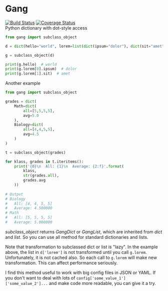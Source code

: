 # Gang
[![Build Status](https://travis-ci.org/aspyatkin/gang.svg?branch=master)](https://travis-ci.org/aspyatkin/gang)
[![Coverage Status](https://coveralls.io/repos/aspyatkin/gang/badge.png?branch=master)](https://coveralls.io/r/aspyatkin/gang?branch=master)  
Python dictionary with dot-style access

```python
from gang import subclass_object

d = dict(hello="world", lorem=list(dict(ipsum="dolor"), dict(sit="amet")))

g = subclass_object(d)

print(g.hello)  # world
print(g.lorem[0].ipsum)  # dolor
print(g.lorem[1].sit)  # amet
```

Another example
```python
from gang import subclass_object

grades = dict(
    Math=dict(
        all=[5,5,5,5],
        avg=5.0
    ),
    Biology=dict(
        all=[4,4,5,5],
        avg=4.5
    )
)

t = subclass_object(grades)

for klass, grades in t.iteritems():
    print('{0}\n  All: {1}\n  Average: {2:f}'.format(
        klass,
        str(grades.all),
        grades.avg
    ))
    
# Output
# Biology
#   All: [4, 4, 5, 5]
#   Average: 4.500000
# Math
#   All: [5, 5, 5, 5]
#   Average: 5.000000
```

_subclass\_object_ returns _GangDict_ or _GangList_, which are inherited from _dict_ and _list_. So you can use all method for standard dictionaries and lists.

Note that transformation to subclassed dict or list is "lazy". In the example above, the list in `d['lorem']` is not transformed until you call `g.lorem`. Unfortunately, it is not cached also. So each call to `g.lorem` will make new transformation. This can affect performance seriously.

I find this method useful to work with big config files in JSON or YAML.
If you don't want to deal with lots of `config['some_value_1']['some_value_2']...` and make code more readable, you can give it a try.
